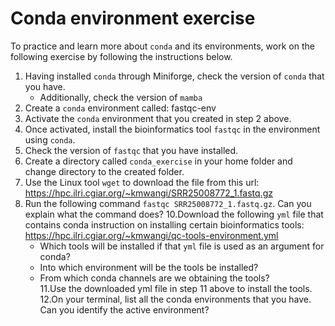 # Conda environment exercise
To practice and learn more about `conda` and its environments, work on the following exercise by following the instructions below.

1. Having installed `conda` through Miniforge, check the version of `conda` that you have.
   - Additionally, check the version of `mamba`
2. Create a `conda` environment called: fastqc-env
3. Activate the `conda` environment that you created in step 2 above.
4. Once activated, install the bioinformatics tool `fastqc` in the environment using `conda`.
5. Check the version of `fastqc` that you have installed.
6. Create a directory called `conda_exercise` in your home folder and change directory to the created folder.
8. Use the Linux tool `wget` to download the file from this url: https://hpc.ilri.cgiar.org/~kmwangi/SRR25008772_1.fastq.gz
9. Run the following command `fastqc SRR25008772_1.fastq.gz`. Can you explain what the command does?
10.Download the following `yml` file that contains conda instruction on installing certain bioinformatics tools: https://hpc.ilri.cgiar.org/~kmwangi/qc-tools-environment.yml
   - Which tools will be installed if that `yml` file is used as an argument for conda?
   - Into which environment will be the tools be installed?
   - From which conda channels are we obtaining the tools?  
11.Use the downloaded yml file in step 11 above to install the tools.  
12.On your terminal, list all the conda environments that you have. Can you identify the active environment?  



